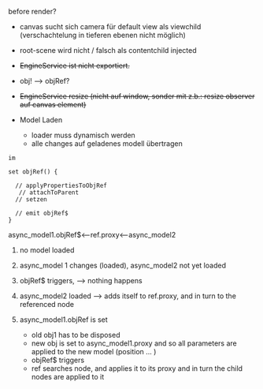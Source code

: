 before render?

- canvas sucht sich camera für default view als viewchild (verschachtelung in tieferen ebenen nicht möglich)
- root-scene wird nicht / falsch als contentchild injected
- ~~EngineService ist nicht exportiert.~~
- obj! --> objRef?
- ~~EngineService resize (nicht auf window, sonder mit z.b.: resize observer auf canvas element)~~

- Model Laden
  - loader muss dynamisch werden
  - alle changes auf geladenes modell übertragen

```
im

set objRef() {

  // applyPropertiesToObjRef
   // attachToParent
  // setzen

  // emit objRef$
}
```

async_model1.objRef$<--ref.proxy<--async_model2

1. no model loaded
2. async_model 1 changes (loaded), async_model2 not yet loaded
3. objRef$ triggers, --> nothing happens
4. async_model2 loaded --> adds itself to ref.proxy, and in turn to the referenced node

5. async_model1.objRef is set
   - old obj1 has to be disposed
   - new obj is set to async_model1.proxy and so all parameters are applied to the new model (position ... )
   - objRef$ triggers
   - ref searches node, and applies it to its proxy and in turn the child nodes are applied to it
